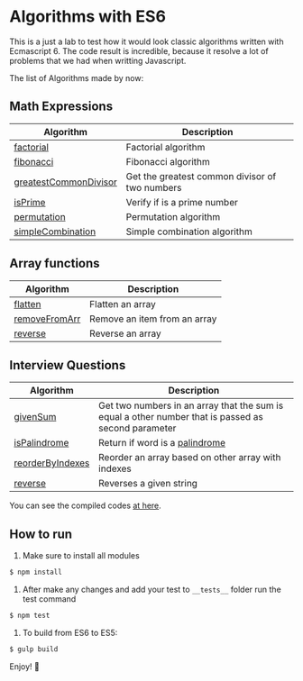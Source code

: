 # Algorithms with ES6

This is a just a lab to test how it would look classic algorithms written with Ecmascript 6. The code result is incredible, because it resolve a lot of problems that we had when writting Javascript.

The list of Algorithms made by now:

## Math Expressions

Algorithm | Description
--------- | -----------
[factorial](/src/math/factorial.js) | Factorial algorithm
[fibonacci](/src/math/fibonacci.js) | Fibonacci algorithm
[greatestCommonDivisor](/src/math/greatest-common-divisor.js) | Get the greatest common divisor of two numbers
[isPrime](/src/math/is-prime.js) | Verify if is a prime number
[permutation](/src/math/permutation.js) | Permutation algorithm
[simpleCombination](/src/math/simple-combination.js) | Simple combination algorithm

## Array functions

Algorithm | Description
--------- | -----------
[flatten](/src/array/flatten.js) | Flatten an array
[removeFromArr](/src/array/remove-from-array.js) | Remove an item from an array
[reverse](/src/array/reverse.js) | Reverse an array

## Interview Questions

Algorithm | Description
--------- | -----------
[givenSum](/src/interview-questions/given-sum.js) | Get two numbers in an array that the sum is equal a other number that is passed as second parameter
[isPalindrome](/src/interview-questions/is-palindrome.js) | Return if word is a [palindrome](http://en.wikipedia.org/wiki/Palindrome)
[reorderByIndexes](/src/interview-questions/reorder-by-indexes.js) | Reorder an array based on other array with indexes
[reverse](/src/interview-questions/reverse.js) | Reverses a given string 

You can see the compiled codes [at here](/dist).

## How to run

1. Make sure to install all modules
```bash
$ npm install
```
1. After make any changes and add your test to `__tests__` folder run the test command
```bash
$ npm test
```
1. To build from ES6 to ES5:
```bash
$ gulp build
```

Enjoy! :ghost:
